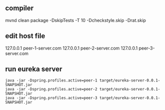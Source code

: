 ## compiler 

mvnd clean package -DskipTests  -T 10 -Dcheckstyle.skip -Drat.skip

##  edit host file
   127.0.0.1 peer-1-server.com
   127.0.0.1 peer-2-server.com
   127.0.0.1 peer-3-server.com
   
## run eureka server 
    java -jar -Dspring.profiles.active=peer-1 target/eureka-server-0.0.1-SNAPSHOT.jar
    java -jar -Dspring.profiles.active=peer-2 target/eureka-server-0.0.1-SNAPSHOT.jar
    java -jar -Dspring.profiles.active=peer-3 target/eureka-server-0.0.1-SNAPSHOT.jar
